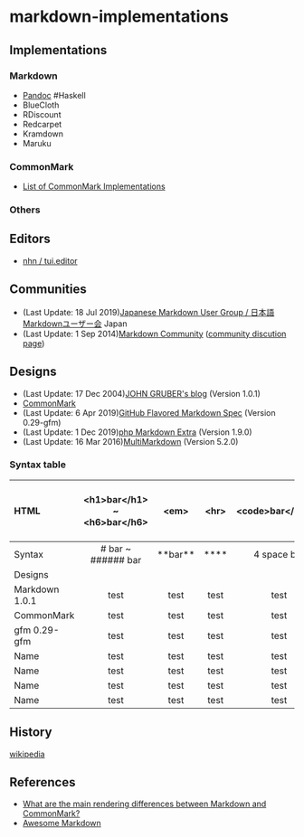 # markdown-implementations

## Implementations
### Markdown
- [Pandoc](https://github.com/jgm/pandoc) #Haskell
- BlueCloth
- RDiscount
- Redcarpet
- Kramdown
- Maruku

### CommonMark
- [List of CommonMark Implementations](https://github.com/commonmark/commonmark-spec/wiki/List-of-CommonMark-Implementations)

### Others

## Editors
- [nhn / tui.editor](https://github.com/nhn/tui.editor)

## Communities
- (Last Update: 18 Jul 2019)[Japanese Markdown User Group / 日本語Markdownユーザー会](https://www.markdown.jp/en/) Japan
- (Last Update: 1 Sep 2014)[Markdown Community](https://markdown.github.io) ([community discution page](https://talk.commonmark.org))

## Designs
- (Last Update: 17 Dec 2004)[JOHN GRUBER's blog](https://daringfireball.net/projects/markdown/) (Version 1.0.1)
- [CommonMark](https://commonmark.org)
- (Last Update: 6 Apr 2019)[GitHub Flavored Markdown Spec](https://github.github.com/gfm/) (Version 0.29-gfm)
- (Last Update: 1 Dec 2019)[php Markdown Extra](https://github.com/michelf/php-markdown) (Version 1.9.0)
- (Last Update: 16 Mar 2016)[MultiMarkdown](https://fletcherpenney.net/multimarkdown/) (Version 5.2.0)

### Syntax table
|    HTML      |  \<h1>bar\</h1> ~ \<h6>bar\</h6> | \<em>          | \<hr>       |  \<code>bar\</code>                | \<blockquote> \<p>bar\<p> \<blockquote>          | \<ul>\<li> Foo \</li>\</ul>      |
|:--           |:--:                              |:--:            |:--:         |:--:                                |:--:                                              |:--:                              |
|    Syntax    |  # bar ~ ###### bar              | \*\*bar\*\*      | ****        |  4 space bar                       | > bar                                            | - Foo                            |
|    Designs   |                                  |                |             |                                    |                                                  |                                  |
|Markdown 1.0.1|test                              |test            |test         |test                                |test                                              |test                              |
|CommonMark    |test                              |test            |test         |test                                |test                                              |test                              |
|gfm 0.29-gfm  |test                              |test            |test         |test                                |test                                              |test                              |
|    Name      |test                              |test            |test         |test                                |test                                              |test                              |
|    Name      |test                              |test            |test         |test                                |test                                              |test                              |
|    Name      |test                              |test            |test         |test                                |test                                              |test                              |
|    Name      |test                              |test            |test         |test                                |test                                              |test                              |

## History
[wikipedia](https://en.wikipedia.org/wiki/Markdown#History)

## References
- [What are the main rendering differences between Markdown and CommonMark?](https://help.apiary.io/faq/commonmark/)
- [Awesome Markdown](https://project-awesome.org/BubuAnabelas/awesome-markdown)

